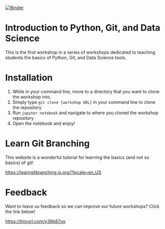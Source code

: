 [![Binder](https://mybinder.org/badge_logo.svg)](https://mybinder.org/v2/gh/delug/Workshop1/master)

# Introduction to Python, Git, and Data Science

This is the first workshop in a series of workshops dedicated to teaching students the basics of Python, Git, and Data Science tools. 

# Installation

1. While in your command line, move to a directory that you want to clone the workshop into.
2. Simply type `git clone [workshop URL]` in your command line to clone the repository
3. Run `jupyter notebook` and navigate to where you cloned the workshop repository
4. Open the notebook and enjoy!

# Learn Git Branching

This website is a wonderful tutorial for learning the basics (and not so basics) of git!

https://learngitbranching.js.org/?locale=en_US

# Feedback

Want to leave us feedback so we can improve our future workshops? Click the link below!

https://tinyurl.com/y39b87uy
